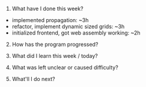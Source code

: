 1. What have I done this week?

- implemented propagation: ~3h
- refactor, implement dynamic sized grids: ~3h
- initialized frontend, got web assembly working: ~2h

2. How has the program progressed?

3. What did I learn this week / today?

4. What was left unclear or caused difficulty?

5. What'll I do next?
